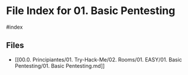 # File Index for 01. Basic Pentesting
#index

## Files

- [[00.0. Principiantes/01. Try-Hack-Me/02. Rooms/01. EASY/01. Basic Pentesting/01. Basic Pentesting.md]]
